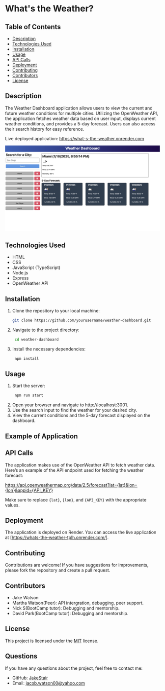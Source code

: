 # What's the Weather?

## Table of Contents
- [Description](#description)
- [Technologies Used](#technologies-used)
- [Installation](#installation)
- [Usage](#usage)
- [API Calls](#api-calls)
- [Deployment](#deployment)
- [Contributing](#contributing)
- [Contributors](#contributors)
- [License](#license)

## Description
The Weather Dashboard application allows users to view the current and future weather conditions for multiple cities. Utilizing the OpenWeather API, the application fetches weather data based on user input, displays current weather conditions, and provides a 5-day forecast. Users can also access their search history for easy reference.

Live deployed application: https://what-s-the-weather.onrender.com

![App Screenshot](./client/public/screenshot.png)

## Technologies Used
- HTML
- CSS
- JavaScript (TypeScript)
- Node.js
- Express
- OpenWeather API

## Installation
1. Clone the repository to your local machine:
   ```bash
   git clone https://github.com/yourusername/weather-dashboard.git
2. Navigate to the project directory:
   ```bash
    cd weather-dashboard
3. Install the necessary dependencies:
   ```bash
    npm install

## Usage
1. Start the server:
   ```bash
    npm run start
2. Open your browser and navigate to http://localhost:3001.
3. Use the search input to find the weather for your desired city.
4. View the current conditions and the 5-day forecast displayed on the dashboard.

## Example of Application

## API Calls
The application makes use of the OpenWeather API to fetch weather data. Here’s an example of the API endpoint used for fetching the weather forecast:

https://api.openweathermap.org/data/2.5/forecast?lat={lat}&lon={lon}&appid={API_KEY}

Make sure to replace `{lat}`, `{lon}`, and `{API_KEY}` with the appropriate values.

## Deployment
The application is deployed on Render. You can access the live application at [https://whats-the-weather-tplh.onrender.com/].

## Contributing
Contributions are welcome! If you have suggestions for improvements, please fork the repository and create a pull request.

## Contributors
- Jake Watson
- Martha Watson(Peer): API intergration, debugging, peer support.
- Nick S(BootCamp tutor): Debugging and mentorship.
- David Park(BootCamp tutor): Debugging and mentorship.

## License
This project is licensed under the [MIT](https://opensource.org/licenses/MIT) license.

## Questions
If you have any questions about the project, feel free to contact me:

- GitHub: [JakeStair](https://github.com/JakeStair)
- Email: jacob.watson00@yahoo.com